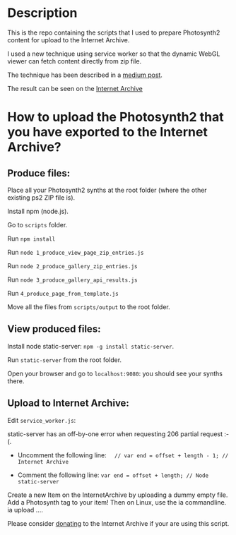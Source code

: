 # Description

This is the repo containing the scripts that I used to prepare Photosynth2 content for upload to the Internet Archive.

I used a new technique using service worker so that the dynamic WebGL viewer can fetch content directly from zip file.

The technique has been described in a [medium post](https://link.medium.com/25hLO7Q215).

The result can be seen on the [Internet Archive](https://archive.org/download/photosynth_ps2_heroes/index.html)


# How to upload the Photosynth2 that you have exported to the Internet Archive?

## Produce files:

Place all your Photosynth2 synths at the root folder (where the other existing ps2 ZIP file is).

Install npm (node.js).

Go to ```scripts``` folder.

Run ```npm install```

Run ```node 1_produce_view_page_zip_entries.js```

Run ```node 2_produce_gallery_zip_entries.js```

Run ```node 3_produce_gallery_api_results.js```

Run ```4_produce_page_from_template.js```

Move all the files from ```scripts/output``` to the root folder.

## View produced files:

Install node static-server: ```npm -g install static-server```.

Run ```static-server``` from the root folder.

Open your browser and go to ```localhost:9080```: you should see your synths there.

## Upload to Internet Archive:

Edit ```service_worker.js```:

  static-server has an off-by-one error when requesting 206 partial request :-(.

- Uncomment the following line:
 ```  // var end = offset + length - 1; // Internet Archive```

- Comment the following line:
 ```var end = offset + length; // Node static-server```

Create a new Item on the InternetArchive by uploading a dummy empty file.
Add a Photosynth tag to your item!
Then on Linux, use the ia commandline.
ia upload ....

Please consider [donating](https://archive.org/donate/) to the Internet Archive if your are using this script.

